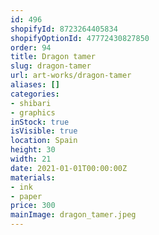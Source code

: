 ```yaml
---
id: 496
shopifyId: 8723264405834
shopifyOptionId: 47772430827850
order: 94
title: Dragon tamer
slug: dragon-tamer
url: art-works/dragon-tamer
aliases: []
categories:
- shibari
- graphics
inStock: true
isVisible: true
location: Spain
height: 30
width: 21
date: 2021-01-01T00:00:00Z
materials:
- ink
- paper
price: 300
mainImage: dragon_tamer.jpeg
---
```

